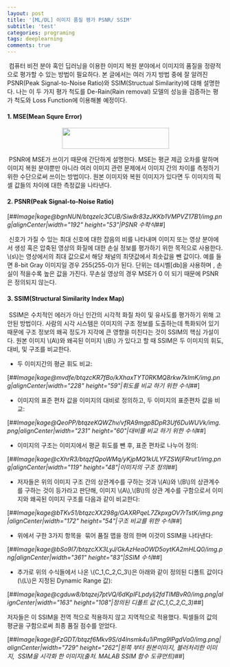 ```yaml
---
layout: post
title: '[ML/DL] 이미지 품질 평가 PSNR/ SSIM'
subtitle: 'test'
categories: programing
tags: deeplearning
comments: true
---
```


 컴퓨터 비전 분야 혹인 딥러닝을 이용한 이미지 복원 분야에서 이미지의 품질을 정량적으로 평가할 수 있는 방법이 필요하다. 본 글에서는 여러 가지 방법 중에 잘 알려진 PSNR(Peak Signal-to-Noise Ratio)와 SSIM(Structual Similarity)에 대해 설명한다. 나는 이 두 가지 평가 척도를 De-Rain(Rain removal) 모델의 성능을 검증하는 평가 척도와 Loss Function에 이용해볼 예정이다.

#### 1\. MSE(Mean Squre Error)


<center>
    <img src="https://img1.daumcdn.net/thumb/R1280x0/?scode=mtistory2&fname=https%3A%2F%2Fk.kakaocdn.net%2Fdn%2FbuTb7t%2FbtqzcXDE6G7%2F65xtbz0di7JOug93HoA7k1%2Fimg.png" width="249" height="49">
</center>

 PSNR에 MSE가 쓰이기 때문에 간단하게 설명한다. MSE는 평균 제곱 오차를 말하며 이미지 복원 분야뿐만 아니라 여러 이미지 관련 문제에서 이미지 간의 차이를 측정하기 위한 수단으로써 쓰이는 방법이다. 원본 이미지와 복원 이미지가 있다면 두 이미지의 픽셀 값들의 차이에 대한 측정값을 나타낸다.

#### 2\. PSNR(Peak Signal-to-Noise Ratio)

[##_Image|kage@bgnNUN/btqzelc3CUB/Siw8r83zJKKb1VMPVZ17B1/img.png|alignCenter|width="192" height="53"|PSNR 수학식_##]

 신호가 가질 수 있는 최대 신호에 대한 잡음의 비를 나타내며 이미지 또는 영상 분야에서 생성 혹은 압축된 영상의 화질에 대한 손실 정보를 평가하기 위한 목적으로 사용한다. \\(s\\)는 영상에서의 최대 값으로서 해당 채널의 최댓값에서 최솟값을 뺀 값이다. 예를 들면 8-bit Gray 이미지일 경우 255(255-0)가 된다. 단위는 데시벨\[db\]을 사용하며 , 손실이 적을수록 높은 값을 가진다. 무손실 영상의 경우 MSE가 0 이 되기 때문에 PSNR은 정의되지 않는다.

#### 3\. SSIM(Structural Similarity Index Map)

 SSIM은 수치적인 에러가 아닌 인간의 시각적 화질 차이 및 유사도를 평가하기 위해 고안된 방법이다. 사람의 시각 시스템은 이미지의 구조 정보를 도출하는데 특화되어 있기 때문에 구조 정보의 왜곡 정도가 지각에 큰 영향을 미친다는 것이 SSIM의 핵심 가설이다. 원본 이미지 \\(A\\)와 왜곡된 이미지 \\(B\\) 가 있다고 할 때 SSIM은 두 이미지의 휘도, 대비, 및 구조를 비교한다.

-   두 이미지간의 평균 휘도 비교:

[##_Image|kage@mvdfe/btqzcKR7fBo/kXhaxTYT0RKMQ8rkw7kImK/img.png|alignCenter|width="228" height="59"|휘도를 비교 하기 위한 수식_##]

-   이미지의 표준 편차 값을 이미지의 대비로 정의하고, 두 이미지의 표준편차 값을 비교:

[##_Image|kage@QeoPP/btqzeKQWZhv/vfRA9mgp8DpR3Uf6DuWUVk/img.png|alignCenter|width="231" height="60"|대비를 비교 하기 위한 수식_##]

-   이미지의 구조는 이미지에서 평균 휘도를 뺀 후, 표준 편차로 나누어 정의:

[##_Image|kage@cXhrR3/btqzfQpoWMq/yKjpMQ1kULYFZSWjFRrut1/img.png|alignCenter|width="119" height="48"|이미지의 구조 정의_##]

-   저자들은 위의 이미지 구조 간의 상관계수를 구하는 것과 \\(A\\)와 \\(B\\)의 상관계수를 구하는 것이 등가라고 판단해, 이미지 \\(A\\),\\(B\\)의 상관 계수를 구함으로서 이미지와 왜곡된 이미지 구조를 다음과 같이 비교한다:

[##_Image|kage@bTKv51/btqzcXX298g/GAXRPqeL7ZkpxgOV7rTstK/img.png|alignCenter|width="172" height="54"|구조 비교를 위한 수식_##]

-   위에서 구한 3가지 항목을  묶어 품질 맵을 정의 한며 이것이 SSIM을 나타낸다:

[##_Image|kage@bSo9I7/btqzcXX3LyJ/GkAzHeaOWD5oytKA2mHLQ0/img.png|alignCenter|width="361" height="83"|SSIM 수식_##]

-   추가로 위의 수식들에서 나온 \\(C\_1,C\_2,C\_3\\)은 아래와 같이 정의된 디폴트 값이다(\\(L\\)은 지정된 Dynamic Range 값):

[##_Image|kage@cgduw8/btqzej7ptVQ/6dKplFLpdylj2fdTIMBvR0/img.png|alignCenter|width="163" height="108"|정의된 디폴트 값 \(C_1,C_2,C_3\)_##]

저자들은 이 SSIM을 전역 적으로 적용하지 않고 지역적으로 적용했다. 픽셀들의 값의 평균을 구함으로써 최종 품질 점수를 얻었다.

[##_Image|kage@FzGDT/btqzf6Mkv9S/d4lnsmk4u1iPmg9lPgdVa0/img.png|alignCenter|width="729" height="262"|왼쪽 부터 원본이미지, 블러처리한 이미지,&nbsp; SSIM을 시각화 한 이미지(출처. MALAB SSIM 함수 도큐먼트)_##]